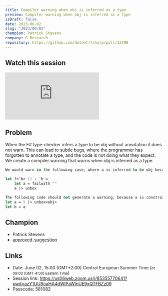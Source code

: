 ```yaml
---
title: Compiler warning when obj is inferred as a type
preview: Compiler warning when obj is inferred as a type
isDraft: false
date: 2023-06-02
slug: "2023/06/02"
champion: Patrick Stevens
company: G-Research
repository: https://github.com/dotnet/fsharp/pull/13298
---
```


## Watch this session

<div class="ratio ratio-16x9 mb-4">
    <iframe src="https://www.youtube.com/embed/QGYYV1j3W74" title="YouTube video player" frameborder="0" allow="accelerometer; autoplay; clipboard-write; encrypted-media; gyroscope; picture-in-picture; web-share" allowfullscreen></iframe>
</div>

## Problem

When the F# type-checker infers a type to be obj without annotation it does not warn.
This can lead to subtle bugs, where the programmer has forgotten to annotate a type, and the code is not doing what they expect.
We create a compiler warning that warns when obj is inferred as a type.

```fsharp
We would warn in the following case, where a is inferred to be obj because that's the most general thing it could be:

let f<'b> () : 'b =
    let a = failwith ""
    a |> unbox

The following code should not generate a warning, because a is constrained to be obj by the type argument to unbox, and b is constrained to be obj because it is of the same type as a.
let a = 5 |> unbox<obj>
let b = a
```

## Champion

- Patrick Stevens
- [approved-suggestion](https://github.com/fsharp/fslang-suggestions/issues/696)

## Links

- Date: June 02, 15:00 (GMT+2:00) Central European Summer Time (<small>or 09:00 (GMT-4:00) Eastern Time</small>)
- Session link: https://us06web.zoom.us/j/85355770641?pwd=azY1UU9oaHA4dWlPaWlnUE9xQTFBZz09
- Passcode: 581082
